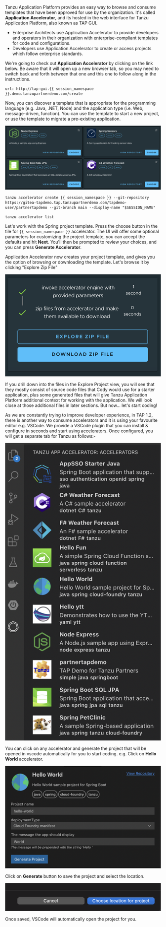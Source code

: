Tanzu Application Platform provides an easy way to browse and consume templates that have been approved for use by the organization. It's called **Application Accelerator**, and its hosted in the web interface for Tanzu Application Platform, also known as TAP GUI. 
* Enterprise Architects use Application Accelerator to provide developers and operators in their organization with enterprise-compliant templates for code and configurations.
* Developers use Application Accelerator to create or access projects which follow enterprise standards.

We're going to check out **Application Accelerator** by clicking on the link below. Be aware that it will open up a new browser tab, so you may need to switch back and forth between that one and this one to follow along in the instructions.

```dashboard:open-url
url: http://tap-gui.{{ session_namespace }}.demo.tanzupartnerdemo.com/create
```

Now, you can discover a template that is appropriate for the programming language (e.g. Java, .NET, Node) and the application type (i.e. Web, message-driven, function). You can use the template to start a new project, or use the template to migrate a pre-existing application.

![Accelerator Templates](images/acc-templates.png)

```execute
tanzu accelerator create {{ session_namespace }} --git-repository https://gitea-tapdemo.tap.tanzupartnerdemo.com/tapdemo-user/partnertapdemo --git-branch main --display-name "$SESSION_NAME"
```

```execute
tanzu accelerator list 
```

Let's work with the Spring project template. Press the choose button in the tile for `{{ session_namespace }}` accelerator. The UI will offer some optional parameters for customizing the project template, you can accept the defaults and hit **Next**. You'll then be prompted to review your choices, and you can press **Generate Accelerator**.

Application Accelerator now creates your project template, and gives you the option of browsing or downloading the template. Let's browse it by clicking "Explore Zip File"

![Explore Template](images/acc-explore.png)

If you drill down into the files in the Explore Project view, you will see that they mostly consist of source code files that Cody would use for a starter application, plus some generated files that will give Tanzu Application Platform additional context for working with the application. We will look close at those additional files in later sections. But now... let's start coding!

As we are constantly trying to improve developer experience, in TAP 1.2, there is another way to consume accelerators and it is using your favourite editor e.g. VSCode. We provide a VSCode plugin that you can install & configure in seconds and start using accelerators. Once configured, you will get a separate tab for Tanzu as follows:-

![Explore Accelerators](images/app-accelerators-in-vscode.png)

You can click on any accelerator and generate the project that will be opened in vscode automatically for you to start coding.
e.g. Click on **Hello World** accelerator.

![Hello World Accelerator](images/hello-world-accelerator.png)

Click on **Generate** button to save the project and select the location.

![project-location](images/project-location.png)

Once saved, VSCode will automatically open the project for you.
